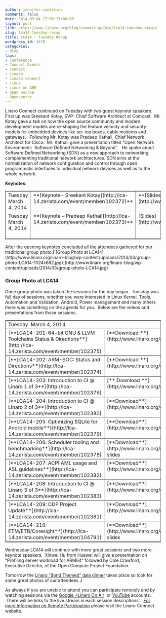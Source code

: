 ```yaml
---
author: jennifer.castelino
comments: false
date: 2014-03-04 17:30:15+00:00
layout: post
link: https://www.linaro.org/blog/connect-update/lca14-tuesday-recap/
slug: lca14-tuesday-recap
title: LCA14 - Tuesday Recap
wordpress_id: 3470
categories:
- blog
tags:
- conference
- Connect Events
- connect
- Linaro
- Linaro Connect
- Linux
- Linux on ARM
- Open Source
- Opensource
---
```


Linaro Connect continued on Tuesday with two guest keynote speakers.  First up was Sreekant Kotay, SVP- Chief Software Architect at Comcast.  Mr. Kotay gave a talk on how the open source community and modern development models are re-shaping the feature velocity and security models for embedded devices like set-top boxes, cable modems and gateways.   Following Mr. Kotay was Pradeep Kathail, Chief Network Architect for Cisco.  Mr. Kathail gave a presentation titled “Open Network Environment:  Software Defined Networking & Beyond”.   He spoke about Software Defined Networking (SDN) as a new approach to networking, complementing traditional network architectures. SDN aims at the normalization of network configuration and control through open programmatic interfaces to individual network devices as well as to the whole network.


**Keynotes:**
<table cellpadding="0" width="874" cellspacing="0" border="1" >
<tbody >
<tr >

<td width="163" valign="top" >Tuesday March 4, 2014
</td>

<td width="235" valign="top" >**[Keynote- Sreekant Kotay](http://lca-14.zerista.com/event/member/102372)**
</td>

<td width="94" valign="top" >**[Slides](http://www.linaro.org/documents/download/f2f64912d7c640c6cbe3e2c04095c1cc5314a39f3fb2b)**
</td>

<td width="151" valign="top" >**[Video](http://www.youtube.com/watch?v=iXFSCvjDmzo)**  (YouTube)
</td>

<td width="184" valign="top" >[**Video**** **](http://people.linaro.org/linaro-connect/lca14/videos/03-04-Tuesday/Tuesday%20Keynote%20-%20Device%20development%20model%20for%20Carrier%20Class%20operators%20%2526%20Open%20Network%20Environment.mp4)(Linaro Server)
</td>
</tr>
<tr >

<td width="163" valign="top" >Tuesday March 4, 2014
</td>

<td width="235" valign="top" >**[Keynote – Pradeep Kathail](http://lca-14.zerista.com/event/member/102373)**
</td>

<td width="94" valign="top" >[Slides](http://www.linaro.org/documents/download/9f95e3ee658c06ef741960f21c2050ee5310ca6e4385a)
</td>

<td width="151" valign="top" >[**Video**](http://www.youtube.com/watch?v=iXFSCvjDmzo) (YouTube)* begins at 20:05
</td>

<td width="184" valign="top" >**[Video](http://people.linaro.org/linaro-connect/lca14/videos/03-04-Tuesday/Tuesday%20Keynote%20-%20Device%20development%20model%20for%20Carrier%20Class%20operators%20%2526%20Open%20Network%20Environment.mp4)** (Linaro Server)* begins at 20:05
</td>
</tr>
</tbody>
</table>
After the opening keynotes concluded all the attendees gathered for our traditional group photo.[![Group Photo at LCA14](http://www.linaro.org/linaro-blog/wp-content/uploads/2014/03/group-photo-LCA14-1024x682.jpg)](http://www.linaro.org/linaro-blog/wp-content/uploads/2014/03/group-photo-LCA14.jpg)


### **Group Photo at LCA14**





Once group photo was taken the sessions for the day began.  Tuesday was full day of sessions, whether you were interested in Linux Kernel, Tools, Automation and Validation, Android, Power management and many others there was something on the agenda for you.  Below are the videos and presentations from those sessions.   



<table cellpadding="0" width="874" cellspacing="0" border="1" >
<tbody >
<tr >

<td colspan="4" width="874" valign="top" >Tuesday  March 4, 2014
</td>
</tr>
<tr >

<td width="268" valign="top" >[**LCA14-201: 64-bit GNU & LLVM Toolchains Status & Directions**](http://lca-14.zerista.com/event/member/102375)
</td>

<td width="175" valign="top" >[**Download **](http://www.linaro.org/documents/download/cf7de5f9b4f93a62e5cbd5573de2110c530f5961ed1aa)slides
</td>

<td width="204" valign="top" >[**Video**](https://www.youtube.com/watch?v=4sNVA1d5itw) (You Tube)
</td>

<td width="227" valign="top" >[**Video**** **](http://people.linaro.org/linaro-connect/lca14/videos/03-04-Tuesday/LCA14-201-%2064-bit%20GNU%20%2526%20LLVM%20Toolchains%20Status%20%2526%20Directions.mp4)(Linaro Server)
</td>
</tr>
<tr >

<td width="268" valign="top" >[**LCA14-202: ARM-SOC: Status and Directions**](http://lca-14.zerista.com/event/member/102374)
</td>

<td width="175" valign="top" >[**Download **](http://www.linaro.org/documents/download/196ea2707b19e918935a1e9b43acffbd531117dbad83f)slides
</td>

<td width="204" valign="top" >[**Video**](http://www.youtube.com/watch?v=Gw3AE3iQdgg) (You Tube)
</td>

<td width="227" valign="top" >[**Video**](http://people.linaro.org/linaro-connect/lca14/videos/03-04-Tuesday/LCA14-202-%20ARM-SOC-%20Status%20and%20Directions.mp4) (Linaro Server)
</td>
</tr>
<tr >

<td width="268" valign="top" >[**LCA14-203: Introduction to CI @ Linaro 1 of 3**](http://lca-14.zerista.com/event/member/102376)
</td>

<td width="175" valign="top" >[** Download **](http://www.linaro.org/documents/download/f1fa5e3735e5d699217f243bff6019335314fdbad92a6)slides
</td>

<td width="204" valign="top" >[**Video**](http://www.youtube.com/watch?v=J99bB-7J3jQ) (You Tube)
</td>

<td width="227" valign="top" >[**Video**](http://people.linaro.org/linaro-connect/lca14/videos/03-04-Tuesday/LCA14-203-%20Introduction%20to%20CI%20%2540%20Linaro%201%20of%203.mp4) (Linaro Server)
</td>
</tr>
<tr >

<td width="268" valign="top" >[**LCA14-204: Introduction to CI @ Linaro 2 of 3**](http://lca-14.zerista.com/event/member/102380)
</td>

<td width="175" valign="top" >[**Download**](http://www.linaro.org/documents/download/71bdeccb53181f14c4881dd715addf49531118dce76d9) slides
</td>

<td width="204" valign="top" >[**Video**** **](https://www.youtube.com/watch?v=TA6s4RgM7-U)(You Tube)
</td>

<td width="227" valign="top" >[**Video**](http://people.linaro.org/linaro-connect/lca14/videos/03-04-Tuesday/LCA14-204-%20Introduction%20to%20CI%20%2540%20Linaro%202%20of%203.mp4) (Linaro Server)
</td>
</tr>
<tr >

<td width="268" valign="top" >[**LCA14-205: Optimizing SQLite for Android mobile**](http://lca-14.zerista.com/event/member/102379)
</td>

<td width="175" valign="top" >[**Download**](http://www.linaro.org/documents/download/4e0b1c9d7ba11777fdef78a8ff4b29f753151914a1fc2) slides
</td>

<td width="204" valign="top" >[**Video**](http://www.youtube.com/watch?v=iobAwaEu1oM) (You Tube)
</td>

<td width="227" valign="top" >[**Video**](http://people.linaro.org/linaro-connect/lca14/videos/03-04-Tuesday/LCA14-205-%20Optimizing%20SQLite%20for%20Android%20mobile.mp4) (Linaro Server)
</td>
</tr>
<tr >

<td width="268" valign="top" >[**LCA14-206: Scheduler tooling and benchmarking**](http://lca-14.zerista.com/event/member/102378)
</td>

<td width="175" valign="top" >[**Download**](http://www.linaro.org/documents/download/959118736217b4e948878395b1cf8eea5315341266422) slides
</td>

<td width="204" valign="top" >[**Video**](http://www.youtube.com/watch?v=sPaHZOo5730) (You Tube)
</td>

<td width="227" valign="top" >[**Video**](http://people.linaro.org/linaro-connect/lca14/videos/03-04-Tuesday/LCA14-206-%20Scheduler%20tooling%20and%20benchmarking.mp4) (Linaro Server)
</td>
</tr>
<tr >

<td width="268" valign="top" >[**LCA14-207: ACPI AML usage and ASL guidelines**](http://lca-14.zerista.com/event/member/102382)
</td>

<td width="175" valign="top" >[**Download**](http://www.linaro.org/documents/download/3bb633ed8cf1701e3732908ff4a8ab71530f54c5648fb) slides
</td>

<td width="204" valign="top" >[**Video**](http://www.youtube.com/watch?v=DDLb5waOGVM) (You Tube)
</td>

<td width="227" valign="top" >[**Video**](http://people.linaro.org/linaro-connect/lca14/videos/03-04-Tuesday/LCA14-207-%20ACPI%20AML%20usage%20and%20ASL%20guidelines.mp4) (Linaro Server)
</td>
</tr>
<tr >

<td width="268" valign="top" >[**LCA14-208: Introduction to CI @ Linaro 3 of 3**](http://lca-14.zerista.com/event/member/102383)
</td>

<td width="175" valign="top" >[**Download**](http://www.linaro.org/documents/download/7126de82e80d4b0ebc31ef46efea71a453111ddf8bdde) slides
</td>

<td width="204" valign="top" >[**Video**](http://www.youtube.com/watch?v=mhD-QNZTguY) (You Tube)
</td>

<td width="227" valign="top" >[**Video**](http://people.linaro.org/linaro-connect/lca14/videos/03-04-Tuesday/LCA14-208-%20Introduction%20to%20CI%20%2540%20Linaro%203%20of%203.mp4) (Linaro Server)
</td>
</tr>
<tr >

<td width="268" valign="top" >[**LCA14-209: ODP Project Update**](http://lca-14.zerista.com/event/member/102381)
</td>

<td width="175" valign="top" >[**Download**](http://www.linaro.org/documents/download/873a3b842d1195ad6aa34acded2a3a6353111e6151d15) slides
</td>

<td width="204" valign="top" >[**Video**](http://www.youtube.com/watch?v=jXKfL9qLazg) (You Tube)
</td>

<td width="227" valign="top" >[**Video**](http://people.linaro.org/linaro-connect/lca14/videos/03-04-Tuesday/LCA14-209-%20ODP%20Project%20Update.mp4) (Linaro Server)
</td>
</tr>
<tr >

<td width="268" valign="top" >[**LCA14-210: ETM/ETB/Coresight**](http://lca-14.zerista.com/event/member/104791)
</td>

<td width="175" valign="top" >[**Download**](http://www.linaro.org/documents/download/4095ec44323783d342dda197ac4b46c4530d08706c4b5) slides
</td>

<td width="204" valign="top" >No Video Available
</td>

<td width="227" valign="top" >No Video Available
</td>
</tr>
</tbody>
</table>
Wednesday LCA14 will continue with more great sessions and two more keynote speakers.  Xinwei Hu from Huawei will give a presentation on “Profiling server workload for ARM64” followed by Cole Crawford, Executive Director, of the Open Compute Project Foundation. 

Tomorrow the [Linaro “Bond Themed” gala dinner](http://www.linaro.org/connect-lca14/socializing/gala-dinner) takes place so look for some great photos of our attendees J

As always if you are unable to attend you can participate remotely and by watching sessions via the [Google +Linaro On Air](https://plus.google.com/u/0/116754366033915823792/posts)  or [YouTube](http://www.youtube.com/user/LinaroOnAir) accounts.  There will be links to the live stream in each session descriptions.   [For more information on Remote Participation](http://www.linaro.org/connect-lca14/schedule/remote-participation) please visit the Linaro Connect website.

